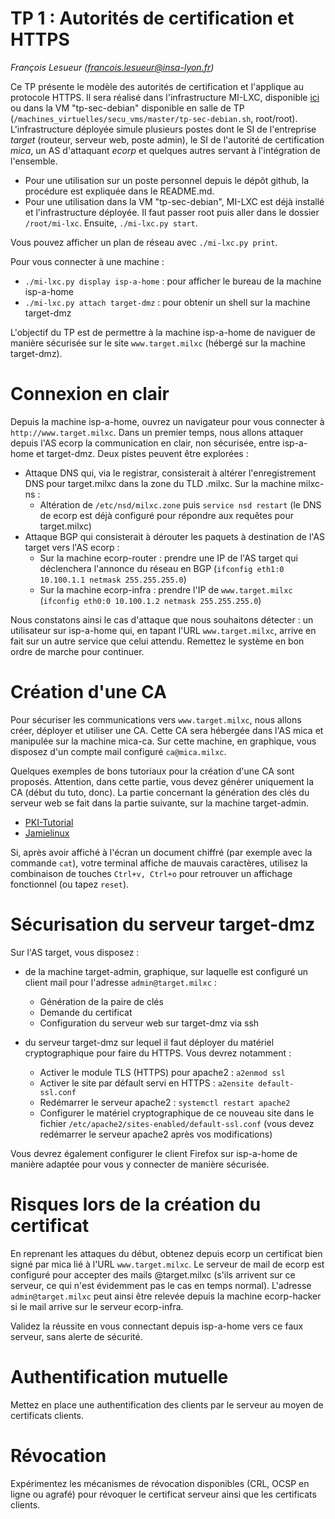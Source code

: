 # TP 1 : Autorités de certification et HTTPS

_François Lesueur ([francois.lesueur@insa-lyon.fr](mailto:francois.lesueur@insa-lyon.fr))_

Ce TP présente le modèle des autorités de certification et l'applique au protocole HTTPS. Il sera réalisé dans l'infrastructure MI-LXC, disponible [ici](https://github.com/flesueur/mi-lxc) ou dans la VM "tp-sec-debian" disponible en salle de TP (`/machines_virtuelles/secu_vms/master/tp-sec-debian.sh`, root/root). L'infrastructure déployée simule plusieurs postes dont le SI de l'entreprise _target_ (routeur, serveur web, poste admin), le SI de l'autorité de certification _mica_, un AS d'attaquant _ecorp_ et quelques autres servant à l'intégration de l'ensemble.

* Pour une utilisation sur un poste personnel depuis le dépôt github, la procédure est expliquée dans le README.md.
* Pour une utilisation dans la VM "tp-sec-debian", MI-LXC est déjà installé et l'infrastructure déployée. Il faut passer root puis aller dans le dossier `/root/mi-lxc`. Ensuite, `./mi-lxc.py start`.

Vous pouvez afficher un plan de réseau avec `./mi-lxc.py print`.

Pour vous connecter à une machine :

* `./mi-lxc.py display isp-a-home` : pour afficher le bureau de la machine isp-a-home
* `./mi-lxc.py attach target-dmz` : pour obtenir un shell sur la machine target-dmz

L'objectif du TP est de permettre à la machine isp-a-home de naviguer de manière sécurisée sur le site `www.target.milxc` (hébergé sur la machine target-dmz).

Connexion en clair
==================

Depuis la machine isp-a-home, ouvrez un navigateur pour vous connecter à `http://www.target.milxc`. Dans un premier temps, nous allons attaquer depuis l'AS ecorp la communication en clair, non sécurisée, entre isp-a-home et target-dmz. Deux pistes peuvent être explorées :

* Attaque DNS qui, via le registrar, consisterait à altérer l'enregistrement DNS pour target.milxc dans la zone du TLD .milxc. Sur la machine milxc-ns :
	* Altération de `/etc/nsd/milxc.zone` puis `service nsd restart` (le DNS de ecorp est déjà configuré pour répondre aux requêtes pour target.milxc)
* Attaque BGP qui consisterait à dérouter les paquets à destination de l'AS target vers l'AS ecorp : 
	* Sur la machine ecorp-router : prendre une IP de l'AS target qui déclenchera l'annonce du réseau en BGP (`ifconfig eth1:0 10.100.1.1 netmask 255.255.255.0`)
	* Sur la machine ecorp-infra : prendre l'IP de `www.target.milxc` (`ifconfig eth0:0 10.100.1.2 netmask 255.255.255.0`)

Nous constatons ainsi le cas d'attaque que nous souhaitons détecter : un utilisateur sur isp-a-home qui, en tapant l'URL `www.target.milxc`, arrive en fait sur un autre service que celui attendu. Remettez le système en bon ordre de marche pour continuer.


Création d'une CA
=================

Pour sécuriser les communications vers `www.target.milxc`, nous allons créer, déployer et utiliser une CA. Cette CA sera hébergée dans l'AS mica et manipulée sur la machine mica-ca. Sur cette machine, en graphique, vous disposez d'un compte mail configuré `ca@mica.milxc`.

Quelques exemples de bons tutoriaux pour la création d'une CA sont proposés. Attention, dans cette partie, vous devez générer uniquement la CA (début du tuto, donc). La partie concernant la génération des clés du serveur web se fait dans la partie suivante, sur la machine target-admin.

* [PKI-Tutorial](https://pki-tutorial.readthedocs.io/en/latest/simple/index.html)
* [Jamielinux](https://jamielinux.com/docs/openssl-certificate-authority/)

Si, après avoir affiché à l'écran un document chiffré (par exemple avec la commande `cat`), votre terminal affiche de mauvais caractères, utilisez la combinaison de touches `Ctrl+v, Ctrl+o` pour retrouver un affichage fonctionnel (ou tapez `reset`).


Sécurisation du serveur target-dmz
==================================

Sur l'AS target, vous disposez :

* de la machine target-admin, graphique, sur laquelle est configuré un client mail pour l'adresse `admin@target.milxc` :
	* Génération de la paire de clés
	* Demande du certificat
	* Configuration du serveur web sur target-dmz via ssh

* du serveur target-dmz sur lequel il faut déployer du matériel cryptographique pour faire du HTTPS. Vous devrez notamment :
	* Activer le module TLS (HTTPS) pour apache2 : `a2enmod ssl`
	* Activer le site par défault servi en HTTPS : `a2ensite default-ssl.conf`
	* Redémarrer le serveur apache2 : `systemctl restart apache2`
	* Configurer le matériel cryptographique de ce nouveau site dans le fichier `/etc/apache2/sites-enabled/default-ssl.conf` (vous devez redémarrer le serveur apache2 après vos modifications)

Vous devrez également configurer le client Firefox sur isp-a-home de manière adaptée pour vous y connecter de manière sécurisée.


Risques lors de la création du certificat
=========================================

En reprenant les attaques du début, obtenez depuis ecorp un certificat bien signé par mica lié à l'URL `www.target.milxc`. Le serveur de mail de ecorp est configuré pour accepter des mails @target.milxc (s'ils arrivent sur ce serveur, ce qui n'est évidemment pas le cas en temps normal). L'adresse `admin@target.milxc` peut ainsi être relevée depuis la machine ecorp-hacker si le mail arrive sur le serveur ecorp-infra.

Validez la réussite en vous connectant depuis isp-a-home vers ce faux serveur, sans alerte de sécurité.

Authentification mutuelle
=========================

Mettez en place une authentification des clients par le serveur au moyen de certificats clients.


Révocation
==========

Expérimentez les mécanismes de révocation disponibles (CRL, OCSP en ligne ou agrafé) pour révoquer le certificat serveur ainsi que les certificats clients.




<!-- pinning, hsts -->

